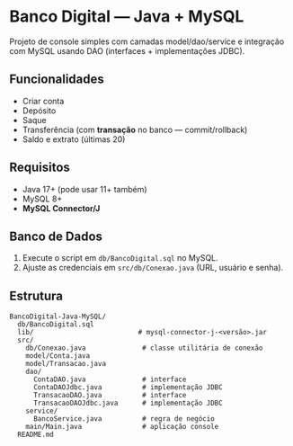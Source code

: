 # Banco Digital — Java + MySQL

Projeto de console simples com camadas model/dao/service e integração com MySQL usando DAO (interfaces + implementações JDBC).

## Funcionalidades
- Criar conta
- Depósito
- Saque
- Transferência (com **transação** no banco — commit/rollback)
- Saldo e extrato (últimas 20)

## Requisitos
- Java 17+ (pode usar 11+ também)
- MySQL 8+
- **MySQL Connector/J** 

## Banco de Dados
1. Execute o script em `db/BancoDigital.sql` no MySQL.
2. Ajuste as credenciais em `src/db/Conexao.java` (URL, usuário e senha).

## Estrutura
```
BancoDigital-Java-MySQL/
  db/BancoDigital.sql
  lib/                          # mysql-connector-j-<versão>.jar
  src/
    db/Conexao.java              # classe utilitária de conexão
    model/Conta.java
    model/Transacao.java
    dao/
      ContaDAO.java              # interface
      ContaDAOJdbc.java          # implementação JDBC
      TransacaoDAO.java          # interface
      TransacaoDAOJdbc.java      # implementação JDBC
    service/
      BancoService.java          # regra de negócio
    main/Main.java               # aplicação console
  README.md
```
